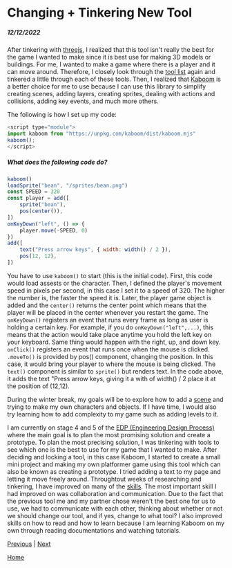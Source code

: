# Changing + Tinkering New Tool
##### 12/12/2022

After tinkering with [threejs](https://threejs.org/), I realized that this tool isn't really the best for the game I wanted to make since it is best use for making 3D models or buildings. For me, I wanted to make a game where there is a player and it can move around. Therefore, I closely look through the [tool list](https://docs.google.com/document/d/1oJFrErlAZvB-0V923QGOm4X3CwiceJsKot2R6Jz8Mdc/preview) again and tinkered a little through each of these tools. Then, I realized that [Kaboom](https://kaboomjs.com/) is a better choice for me to use because I can use this library to simplify creating scenes, adding layers, creating sprites, dealing with actions and collisions, adding key events, and much more others. 

The following is how I set up my code:

```js
<script type="module">
import kaboom from "https://unpkg.com/kaboom/dist/kaboom.mjs"
kaboom();
</script>
```

##### What does the following code do?

```js
kaboom()
loadSprite("bean", "/sprites/bean.png")
const SPEED = 320
const player = add([
    sprite("bean"),
    pos(center()),
])
onKeyDown("left", () => {
    player.move(-SPEED, 0)
})
add([
    text("Press arrow keys", { width: width() / 2 }),
    pos(12, 12),
])
```

You have to use `kaboom()` to start (this is the initial code). First, this code would load assests or the character. Then, I defined the player's movement speed in pixels per second, in this case I set it to a speed of 320. The higher the number is, the faster the speed it is. Later, the player game object is added and the `center()` returns the center point which means that the player will be placed in the center whenever you restart the game. The `onKeyDown()` registers an event that runs every frame as long as user is holding a certain key. For example, if you do `onKeyDown("left",...)`, this means that the action would take place anytime you hold the left key on your keyboard. Same thing would happen with the right, up, and down key. `onClick()` registers an event that runs once when the mouse is clicked. `.moveTo()` is provided by pos() component, changing the position. In this case, it would bring your player to where the mouse is being clicked. The `text()` component is similar to `sprite()` but renders text. In the code above, it adds the text "Press arrow keys, giving it a with of width() / 2 place it at the position of (12,12).


During the winter break, my goals will be to explore how to add a [scene](https://docs.replit.com/tutorials/build-mario-with-kaboom) and trying to make my own characters and objects. If I have time, I would also try learning how to add complexity to my game such as adding levels to it. 

I am currently on stage 4 and 5 of the [EDP (Engineering Design Process)](https://hstatsep.github.io/students/#edp) where the main goal is to plan the most promising solution and create a prototype. To plan the most precising solution, I was tinkering with tools to see which one is the best to use for my game that I wanted to make. After deciding and locking a tool, in this case Kaboom, I started to create a small mini project and making my own platformer game using this tool which can also be known as creating a prototype. I tried adding a text to my page and letting it move freely around. Throughtout weeks of researching and tinkering, I have improved on many of the [skills](https://hstatsep.github.io/students/#skills). The most important skill I had improved on was collaboration and communication. Due to the fact that the previous tool me and my partner chose weren't the best one for us to use, we had to communicate with each other, thinking about whether or not we should change our tool, and if yes, change to what tool? I also improved skills on how to read and how to learn because I am learning Kaboom on my own through reading documentations and watching tutorials. 


[Previous](entry01.md) | [Next](entry03.md)

[Home](../README.md)
